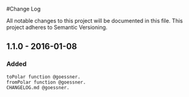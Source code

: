 #Change Log

All notable changes to this project will be documented in this file. This project adheres to Semantic Versioning.


## 1.1.0 - 2016-01-08

### Added

    toPolar function @goessner.
    fromPolar function @goessner.
    CHANGELOG.md @goessner.

